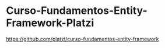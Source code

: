 # Curso-Fundamentos-Entity-Framework-Platzi
https://github.com/platzi/curso-fundamentos-entity-framework
